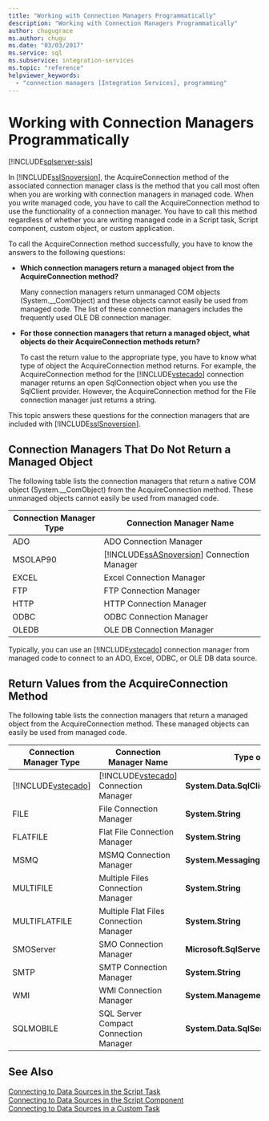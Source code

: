 ```yaml
---
title: "Working with Connection Managers Programmatically"
description: "Working with Connection Managers Programmatically"
author: chugugrace
ms.author: chugu
ms.date: "03/03/2017"
ms.service: sql
ms.subservice: integration-services
ms.topic: "reference"
helpviewer_keywords:
  - "connection managers [Integration Services], programming"
---
```

# Working with Connection Managers Programmatically

[!INCLUDE[sqlserver-ssis](../includes/applies-to-version/sqlserver-ssis.md)]


  In [!INCLUDE[ssISnoversion](../includes/ssisnoversion-md.md)], the AcquireConnection method of the associated connection manager class is the method that you call most often when you are working with connection managers in managed code. When you write managed code, you have to call the AcquireConnection method to use the functionality of a connection manager. You have to call this method regardless of whether you are writing managed code in a Script task, Script component, custom object, or custom application.  
  
 To call the AcquireConnection method successfully, you have to know the answers to the following questions:  
  
-   **Which connection managers return a managed object from the AcquireConnection method?**  
  
     Many connection managers return unmanaged COM objects (System.__ComObject) and these objects cannot easily be used from managed code. The list of these connection managers includes the frequently used OLE DB connection manager.  
  
-   **For those connection managers that return a managed object, what objects do their AcquireConnection methods return?**  
  
     To cast the return value to the appropriate type, you have to know what type of object the AcquireConnection method returns. For example, the AcquireConnection method for the [!INCLUDE[vstecado](../includes/vstecado-md.md)] connection manager returns an open SqlConnection object when you use the SqlClient provider. However, the AcquireConnection method for the File connection manager just returns a string.  
  
 This topic answers these questions for the connection managers that are included with [!INCLUDE[ssISnoversion](../includes/ssisnoversion-md.md)].  
  
## Connection Managers That Do Not Return a Managed Object  
 The following table lists the connection managers that return a native COM object (System.__ComObject) from the AcquireConnection method. These unmanaged objects cannot easily be used from managed code.  
  
|Connection Manager Type|Connection Manager Name|  
|-----------------------------|-----------------------------|  
|ADO|ADO Connection Manager|  
|MSOLAP90|[!INCLUDE[ssASnoversion](../includes/ssasnoversion-md.md)] Connection Manager|  
|EXCEL|Excel Connection Manager|  
|FTP|FTP Connection Manager|  
|HTTP|HTTP Connection Manager|  
|ODBC|ODBC Connection Manager|  
|OLEDB|OLE DB Connection Manager|  
  
 Typically, you can use an [!INCLUDE[vstecado](../includes/vstecado-md.md)] connection manager from managed code to connect to an ADO, Excel, ODBC, or OLE DB data source.  
  
## Return Values from the AcquireConnection Method  
 The following table lists the connection managers that return a managed object from the AcquireConnection method. These managed objects can easily be used from managed code.  
  
|Connection Manager Type|Connection Manager Name|Type of Return Value|Additional Information|  
|-----------------------------|-----------------------------|--------------------------|----------------------------|  
|[!INCLUDE[vstecado](../includes/vstecado-md.md)]|[!INCLUDE[vstecado](../includes/vstecado-md.md)] Connection Manager|**System.Data.SqlClient.SqlConnection**||  
|FILE|File Connection Manager|**System.String**|Path to the file.|  
|FLATFILE|Flat File Connection Manager|**System.String**|Path to the file.|  
|MSMQ|MSMQ Connection Manager|**System.Messaging.MessageQueue**||  
|MULTIFILE|Multiple Files Connection Manager|**System.String**|Path to one of the files.|  
|MULTIFLATFILE|Multiple Flat Files Connection Manager|**System.String**|Path to one of the files.|  
|SMOServer|SMO Connection Manager|**Microsoft.SqlServer.Management.Smo.Server**||  
|SMTP|SMTP Connection Manager|**System.String**|For example: `SmtpServer=<server name>;UseWindowsAuthentication=True;EnableSsl=False;`|  
|WMI|WMI Connection Manager|**System.Management.ManagementScope**||  
|SQLMOBILE|SQL Server Compact Connection Manager|**System.Data.SqlServerCe.SqlCeConnection**||  
  
## See Also  
 [Connecting to Data Sources in the Script Task](../integration-services/extending-packages-scripting/task/connecting-to-data-sources-in-the-script-task.md)   
 [Connecting to Data Sources in the Script Component](../integration-services/extending-packages-scripting/data-flow-script-component/connecting-to-data-sources-in-the-script-component.md)   
 [Connecting to Data Sources in a Custom Task](../integration-services/extending-packages-custom-objects/task/connecting-to-data-sources-in-a-custom-task.md)  
  
  

